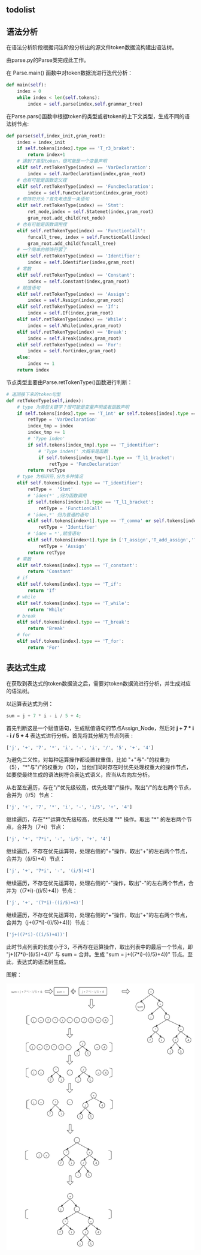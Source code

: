 ## todolist  


## 语法分析

在语法分析阶段根据词法阶段分析出的源文件token数据流构建出语法树。

由parse.py的Parse类完成此工作。

在 Parse.main() 函数中对token数据流进行迭代分析：

```python
def main(self):
    index = 0
    while index < len(self.tokens):
        index = self.parse(index,self.grammar_tree)
```

在Parse.pars()函数中根据token的类型或者token的上下文类型，生成不同的语法树节点:

```python
def parse(self,index_init,gram_root):
	index = index_init
	if self.tokens[index].type == 'T_r3_braket':
		return index+1
	# 遇到了类型token，很可能是一个变量声明
	elif self.retTokenType(index) == 'VarDeclaration':
		index = self.VarDeclaration(index,gram_root)
	# 也有可能是函数定义捏
	elif self.retTokenType(index) == 'FuncDeclaration':
		index = self.FuncDeclaration(index,gram_root)
	# 修饰符开头？首先考虑是一条语句
	elif self.retTokenType(index) == 'Stmt':
		ret_node,index = self.Statemet(index,gram_root)
		gram_root.add_child(ret_node)
	# 也有可能是函数调用捏
	elif self.retTokenType(index) == 'FunctionCall':
		funcall_tree, index = self.FunctionCall(index)
		gram_root.add_child(funcall_tree)
	# 一个简单的修饰符罢了
	elif self.retTokenType(index) == 'Identifier':
		index = self.Identifier(index,gram_root)
	# 常数
	elif self.retTokenType(index) == 'Constant':
		index = self.Constant(index,gram_root)
	# 赋值语句
	elif self.retTokenType(index) == 'Assign':
		index = self.Assign(index,gram_root)
	elif self.retTokenType(index) == 'If':
		index = self.If(index,gram_root)
	elif self.retTokenType(index) == 'While':
		index = self.While(index,gram_root)
	elif self.retTokenType(index) == 'Break':
		index = self.Break(index,gram_root)
	elif self.retTokenType(index) == 'For':
		index = self.For(index,gram_root)
	else:
		index += 1
	return index
```

节点类型主要由Parse.retTokenType()函数进行判断：

```python
# 返回接下来的token句型
def retTokenType(self,index):
	# type 为类型关键字？很可能是变量声明或者函数声明
	if self.tokens[index].type == 'T_int' or self.tokens[index].type == 'T_char' or self.tokens[index].type == 'T_void':
		retType = 'VarDeclaration'
		index_tmp = index
		index_tmp += 1
		# 'Type inden'
		if self.tokens[index_tmp].type == 'T_identifier':
			# 'Type inden(' 大概率是函数
			if self.tokens[index_tmp+1].type == 'T_l1_bracket':
				retType = 'FuncDeclaration'
		return retType
	# type 为标识符,分为多种情况
	elif self.tokens[index].type == 'T_identifier':
		retType =  'Stmt'
		# 'iden(*' ,归为函数调用
		if self.tokens[index+1].type == 'T_l1_bracket':
			retType = 'FunctionCall'
		# 'iden,*' 归为普通的语句
		elif self.tokens[index+1].type == 'T_comma' or self.tokens[index+1].type == 'T_r1_bracket':
			retType = 'Identifier'
		# 'iden = *',赋值语句
		elif self.tokens[index+1].type in ['T_assign','T_add_assign','T_sub_assign','T_mul_assign','T_div_assign','T_notequal','T_equal']:
			retType = 'Assign'
		return retType
	# 常数
	elif self.tokens[index].type == 'T_constant':
		return 'Constant'
	# if
	elif self.tokens[index].type == 'T_if':
		return 'If'
	# while
	elif self.tokens[index].type == 'T_while':
		return 'While'
	# break
	elif self.tokens[index].type == 'T_break':
		return 'Break'
	# for
	elif self.tokens[index].type == 'T_for':
		return 'For'
```



## 表达式生成

在获取到表达式的token数据流之后，需要对token数据流进行分析，并生成对应的语法树。

以运算表达式为例：

```c
sum = j + 7 * i - i / 5 + 4;
```

首先判断这是一个赋值语句，生成赋值语句的节点Assign_Node，然后对 **j + 7 * i - i / 5 + 4** 表达式进行分析。首先将其分解为节点列表 : 

```sh
['j', '+', '7', '*', 'i', '-', 'i', '/', '5', '+', '4']
```

为避免二义性，对每种运算操作都设置权重值，比如 "+"与"-"的权重为（5），"*"与"/"的权重为（10），当他们同时存在时优先处理权重大的操作节点，如要使最终生成的语法树符合表达式语义，应当从右向左分析。

从右至左遍历，存在"/"优先级较高，优先处理"/"操作。取出"/"的左右两个节点，合并为（i/5）节点：

```sh
['j', '+', '7', '*', 'i', '-', 'i/5', '+', '4']
```

继续遍历，存在"\*"运算优先级较高，优先处理 "\*" 操作。取出 "\*" 的左右两个节点，合并为（7*i）节点：

```sh
['j', '+', '7*i', '-', 'i/5', '+', '4']
```

继续遍历，不存在优先运算符，处理右侧的"+"操作，取出"+"的左右两个节点，合并为（(i/5)+4）节点：

```sh
['j', '+', '7*i', '-', '(i/5)+4']
```

继续遍历，不存在优先运算符，处理右侧的"-"操作，取出"-"的左右两个节点，合并为（(7*i)-((i/5)+4)）节点：

```sh
['j', '+', '(7*i)-((i/5)+4)']
```

继续遍历，不存在优先运算符，处理右侧的"+"操作，取出"+"的左右两个节点，合并为（j+((7*i)-((i/5)+4))）节点：

```sh
['j+((7*i)-((i/5)+4))']
```

此时节点列表的长度小于3，不再存在运算操作，取出列表中的最后一个节点，即 "j+((7\*i)-((i/5)+4))" 与 sum = 合并。生成 "sum = j+((7\*i)-((i/5)+4))" 节点。至此，表达式的语法树生成。

图解：

![exp](images/expression.png) 



